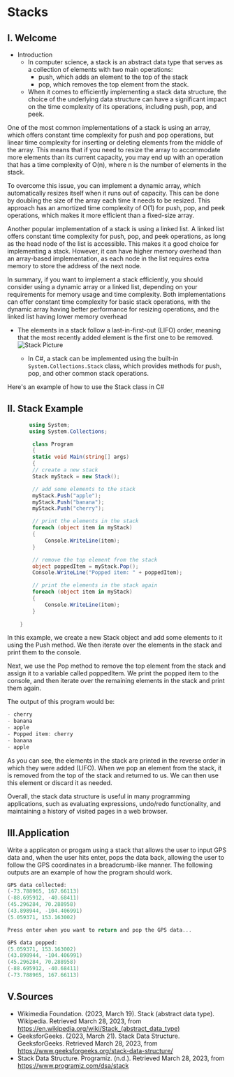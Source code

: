 # Stacks
## I. Welcome
* Introduction
  * In computer science, a stack is an abstract data type that serves as a collection of elements with two main operations:
    * push, which adds an element to the top of the stack
    * pop, which removes the top element from the stack.
  * When it comes to efficiently implementing a stack data structure, the choice of the underlying data structure can have a significant impact on the time complexity of its operations, including push, pop, and peek.

One of the most common implementations of a stack is using an array, which offers constant time complexity for push and pop operations, but linear time complexity for inserting or deleting elements from the middle of the array. This means that if you need to resize the array to accommodate more elements than its current capacity, you may end up with an operation that has a time complexity of O(n), where n is the number of elements in the stack.

To overcome this issue, you can implement a dynamic array, which automatically resizes itself when it runs out of capacity. This can be done by doubling the size of the array each time it needs to be resized. This approach has an amortized time complexity of O(1) for push, pop, and peek operations, which makes it more efficient than a fixed-size array.

Another popular implementation of a stack is using a linked list. A linked list offers constant time complexity for push, pop, and peek operations, as long as the head node of the list is accessible. This makes it a good choice for implementing a stack. However, it can have higher memory overhead than an array-based implementation, as each node in the list requires extra memory to store the address of the next node.

In summary, if you want to implement a stack efficiently, you should consider using a dynamic array or a linked list, depending on your requirements for memory usage and time complexity. Both implementations can offer constant time complexity for basic stack operations, with the dynamic array having better performance for resizing operations, and the linked list having lower memory overhead
* The elements in a stack follow a last-in-first-out (LIFO) order, meaning that the most recently added element is the first one to be removed.
![Stack Picture](https://upload.wikimedia.org/wikipedia/commons/thumb/e/e4/Lifo_stack.svg/525px-Lifo_stack.svg.png)

    * In C#, a stack can be implemented using the built-in `System.Collections.Stack` class, which provides methods for push, pop, and other common stack operations.

Here's an example of how to use the Stack class in C#
## II. Stack Example
``` c#
       using System;
       using System.Collections;

        class Program
        {
        static void Main(string[] args)
        {
        // create a new stack
        Stack myStack = new Stack();

        // add some elements to the stack
        myStack.Push("apple");
        myStack.Push("banana");
        myStack.Push("cherry");

        // print the elements in the stack
        foreach (object item in myStack)
        {
            Console.WriteLine(item);
        }

        // remove the top element from the stack
        object poppedItem = myStack.Pop();
        Console.WriteLine("Popped item: " + poppedItem);

        // print the elements in the stack again
        foreach (object item in myStack)
        {
            Console.WriteLine(item);
        }
      
    }
```

In this example, we create a new Stack object and add some elements to it using the Push method. We then iterate over the elements in the stack and print them to the console.

Next, we use the Pop method to remove the top element from the stack and assign it to a variable called poppedItem. We print the popped item to the console, and then iterate over the remaining elements in the stack and print them again.

The output of this program would be:
```c#
- cherry
- banana
- apple
- Popped item: cherry
- banana
- apple
```
As you can see, the elements in the stack are printed in the reverse order in which they were added (LIFO). When we pop an element from the stack, it is removed from the top of the stack and returned to us. We can then use this element or discard it as needed.

Overall, the stack data structure is useful in many programming applications, such as evaluating expressions, undo/redo functionality, and maintaining a history of visited pages in a web browser.
## III.Application
Write a applicaton or progam using a stack that allows the user to input GPS data and, when the user hits enter, pops the data back, allowing the user to follow the GPS coordinates in a breadcrumb-like manner. The following outputs are an example of how the program should work.

```c#
GPS data collected:
(-73.788965, 167.66113)
(-88.695912, -40.68411)
(45.296284, 70.288958)
(43.898944, -104.406991)
(5.059371, 153.163002)

Press enter when you want to return and pop the GPS data...

GPS data popped:
(5.059371, 153.163002)
(43.898944, -104.406991)
(45.296284, 70.288958)
(-88.695912, -40.68411)
(-73.788965, 167.66113)
```
## V.Sources
* Wikimedia Foundation. (2023, March 19). Stack (abstract data type). Wikipedia. Retrieved March 28, 2023, from https://en.wikipedia.org/wiki/Stack_(abstract_data_type)
* GeeksforGeeks. (2023, March 21). Stack Data Structure. GeeksforGeeks. Retrieved March 28, 2023, from https://www.geeksforgeeks.org/stack-data-structure/
* Stack Data Structure. Programiz. (n.d.). Retrieved March 28, 2023, from https://www.programiz.com/dsa/stack 